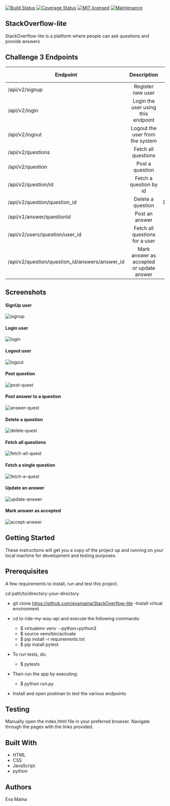 [![Build Status](https://travis-ci.org/evamaina/StackOverflow-lite.svg?branch=master)](https://travis-ci.org/evamaina/StackOverflow-lite)
[![Coverage Status](https://coveralls.io/repos/github/evamaina/StackOverflow-lite/badge.svg?branch=Develop)](https://coveralls.io/github/evamaina/StackOverflow-lite?branch=Develop)
[![MIT licensed](https://img.shields.io/badge/license-MIT-blue.svg)](https://raw.githubusercontent.com/hyperium/hyper/master/LICENSE)
[![Maintenance](https://img.shields.io/badge/Maintained%3F-yes-green.svg)](https://GitHub.com/Naereen/StrapDown.js/graphs/commit-activity)

## StackOverflow-lite
StackOverflow-lite is a platform where people can ask questions and provide answers
## Challenge 3 Endpoints

| Endpoint       | Description          |   HTTP-verb  |
| ------------- |:-------------:| -----:| 
| /api/v2/signup | Register new user | POST |
| /api/v2/login  | Login the user using this endpoint      | POST   |
| /api/v2/logout | Logout the user from the system      | POST   |
| /api/v2/questions | Fetch all questions |  GET |
| /api/v2/question | Post a question | POST|
| /api/v2/question/id | Fetch a question by id | GET |
| /api/v2/question/question_id | Delete a question | DELETE |
| /api/v1/answer/questionId | Post an answer | POST|
| /api/v2/users/question/user_id | Fetch all questions for a user | POST|
| /api/v2/question/question_id/answers/answer_id | Mark answer as accepted or update answer | PUT |

## Screenshots
#### SignUp user 
![signup](https://image.ibb.co/cnboa9/user_sign.png)
#### Login user
![login](https://image.ibb.co/cypKyU/login_user.png)
#### Logout user
![logout](https://image.ibb.co/gnsNJU/logout.png)
#### Post question
![post-quest](https://image.ibb.co/b6VCk9/post_quest.png)
#### Post answer to a question
![answer-quest](https://image.ibb.co/htf6Cp/post_answer.png)
#### Delete a question
![delete-quest](https://image.ibb.co/eHhBTU/delete.png)
#### Fetch all questions
![fetch-all-quest](https://image.ibb.co/jaBck9/fetch_all_quest.png)
#### Fetch a single question
![fetch-a-quest](https://image.ibb.co/dbBosp/fetch_a_quest.png)
#### Update an answer
![update-answer](https://image.ibb.co/cNwKyU/update.png)
#### Mark answer as accepted
![accept-answer](https://image.ibb.co/mKoJQ9/accept.png)





## Getting Started
These instructions will get you a copy of the project up and running on your local machine for development and testing purposes.

## Prerequisites
A few requirements to install, run and test this project.

cd path/to/directory-your-directory
- git clone https://github.com/evamaina/StackOverflow-lite
 -Install virtual environment 
- cd to ride-my-way-api and execute the following commands:
    
    - $ virtualenv venv --python=python3
    - $ source venv/bin/activate
    - $ pip install -r requirements.txt
    - $ pip install pytest
    
- To run tests, do:

    - $ pytests

- Then run the app by executing:
    - $ python run.py
    
- Install and open postman to test the various endpoints

## Testing
Manually open the index.html file in your preferred browser. Navigate through the pages with the links provided.

## Built With
* HTML
* CSS
* JavaScript
* python

## Authors
Eva Maina



